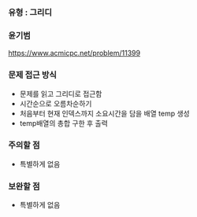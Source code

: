 ### 유형 : 그리디
### 윤기범
https://www.acmicpc.net/problem/11399

### 문제 접근 방식
  - 문제를 읽고 그리디로 접근함
  - 시간순으로 오름차순하기
  - 처음부터 현재 인덱스까지 소요시간을 담을 배열 temp 생성
  - temp배열의 총합 구한 후 출력

### 주의할 점
  - 특별하게 없음

### 보완할 점
  - 특별하게 없음
